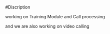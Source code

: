 #Discription

working on Training Module and Call processing

and we are also working on video calling